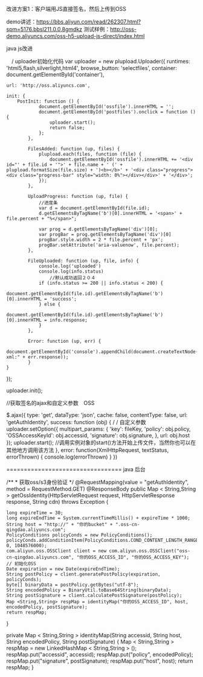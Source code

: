 改进方案1：客户端用JS直接签名，然后上传到OSS 

demo讲述：https://bbs.aliyun.com/read/262307.html?spm=5176.bbsl211.0.0.8gmdkz
测试样例：http://oss-demo.aliyuncs.com/oss-h5-upload-js-direct/index.html   


java js改进

　/  uploader初始化代码
var uploader = new plupload.Uploader({
    runtimes: 'html5,flash,silverlight,html4',
    browse_button: 'selectfiles',
    container: document.getElementById('container'),

    url: 'http://oss.aliyuncs.com',

    init: {
        PostInit: function () {
                document.getElementById('ossfile').innerHTML = '';
                document.getElementById('postfiles').onclick = function () {
                    uploader.start();
                    return false;
                };
            },

            FilesAdded: function (up, files) {
                plupload.each(files, function (file) {
                    document.getElementById('ossfile').innerHTML += '<div id="' + file.id + '">' + file.name + ' (' + plupload.formatSize(file.size) + ')<b></b>' + '<div class="progress"><div class="progress-bar" style="width: 0%"></div></div>' + '</div>';
                });
            },

            UploadProgress: function (up, file) {
                //进度条
                var d = document.getElementById(file.id);
                d.getElementsByTagName('b')[0].innerHTML = '<span>' + file.percent + "%</span>";

                var prog = d.getElementsByTagName('div')[0];
                var progBar = prog.getElementsByTagName('div')[0]
                progBar.style.width = 2 * file.percent + 'px';
                progBar.setAttribute('aria-valuenow', file.percent);
            },

            FileUploaded: function (up, file, info) {
                console.log('uploaded')
                console.log(info.status)
                    //默认成功返回２０４
                if (info.status >= 200 || info.status < 200) {
                    document.getElementById(file.id).getElementsByTagName('b')[0].innerHTML = 'success';
                } else {
                    document.getElementById(file.id).getElementsByTagName('b')[0].innerHTML = info.response;
                }
            },

            Error: function (up, err) {
                document.getElementById('console').appendChild(document.createTextNode("\nError xml:" + err.response));
            }
    }
});

uploader.init();

//获取签名的ajax和自定义参数　OSS
 
$.ajax({
    type: 'get',
    dataType: 'json',
    cache: false,
    contentType: false,
    url: 'getAuthIdentity',
    success: function (obj) {
            / / 自定义参数uploader.setOption({
    multipart_params: {
        'key': fileKey,
        'policy': obj.policy,
        'OSSAccessKeyId': obj.accessid,
        'signature': obj.signature,
    },
    url: obj.host
});
uploader.start(); //调用实例对象的start()方法开始上传文件，当然你也可以在其他地方调用该方法
},
error: function(XmlHttpRequest, textStatus, errorThrown) {
    console.log(errorThrown)
}
})

=================================
java 后台


/**
	 * 获取oss/s3身份验证
	 */
@RequestMapping(value = "getAuthIdentity", method = RequestMethod.GET)
@ResponseBody 
public Map < String,String > getOssIdentity(HttpServletRequest request, HttpServletResponse response, String cdn) throws Exception {

	long expireTime = 30;
	long expireEndTime = System.currentTimeMillis() + expireTime * 1000;
	String host = "http://" + "你的bucket" + ".oss-cn-qingdao.aliyuncs.com";
	PolicyConditions policyConds = new PolicyConditions();
	policyConds.addConditionItem(PolicyConditions.COND_CONTENT_LENGTH_RANGE, 0, 1048576000);
	com.aliyun.oss.OSSClient client = new com.aliyun.oss.OSSClient("oss-cn-qingdao.aliyuncs.com", "你的OSS_ACCESS_ID", "你的OSS_ACCESS_KEY"); // 初始化OSS
	Date expiration = new Date(expireEndTime);
	String postPolicy = client.generatePostPolicy(expiration, policyConds);
	byte[] binaryData = postPolicy.getBytes("utf-8");
	String encodedPolicy = BinaryUtil.toBase64String(binaryData);
	String postSignature = client.calculatePostSignature(postPolicy);
	Map <String,String> respMap = identityMap("你的OSS_ACCESS_ID", host, encodedPolicy, postSignature);
	return respMap;
}

private Map < String,String > identityMap(String accessid, String host, String encodedPolicy, String postSignature) {
    Map < String,String > respMap = new LinkedHashMap < String,String > ();
    respMap.put("accessid", accessid);
    respMap.put("policy", encodedPolicy);
    respMap.put("signature", postSignature);
    respMap.put("host", host);
    return respMap;
}
